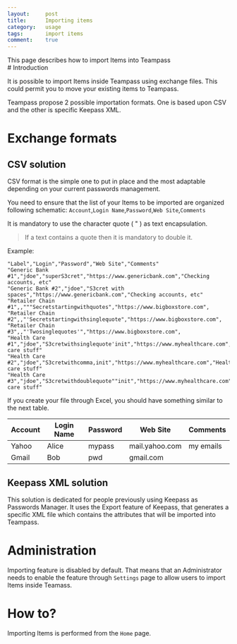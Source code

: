 ```yaml
---
layout:     post
title:      Importing items
category:   usage
tags:       import items
comment:    true
---
```


<div class="message">
This page describes how to import Items into Teampass
</div>
<span class="linkmore"></span>
# Introduction

It is possible to import Items inside Teampass using exchange files. This could permit you to move your existing items to Teampass.

Teampass propose 2 possible importation formats. One is based upon CSV and the other is specific Keepass XML.

# Exchange formats

## CSV solution

CSV format is the simple one to put in place and the most adaptable depending on your current passwords management.

You need to ensure that the list of your Items to be imported are organized following schematic: `Account`,`Login Name`,`Password`,`Web Site`,`Comments`

It is mandatory to use the character quote ( " ) as text encapsulation.

> If a text contains a quote then it is mandatory to double it. 

Example:

```
"Label","Login","Password","Web Site","Comments"
"Generic Bank #1","jdoe","superS3cret","https://www.genericbank.com","Checking accounts, etc"
"Generic Bank #2","jdoe","S3cret with spaces","https://www.genericbank.com","Checking accounts, etc"
"Retailer Chain #1",,"""Secretstartingwithquotes","https://www.bigboxstore.com",
"Retailer Chain #2",,"'Secretstartingwithsinglequote","https://www.bigboxstore.com",
"Retailer Chain #3",,"'Twosinglequotes'","https://www.bigboxstore.com",
"Health Care #1","jdoe","S3cretwithsinglequote'init","https://www.myhealthcare.com","Health care stuff"
"Health Care #2","jdoe","S3cretwithcomma,init","https://www.myhealthcare.com","Health care stuff"
"Health Care #3","jdoe","S3cretwithdoublequote""init","https://www.myhealthcare.com","Health care stuff"
```

If you create your file through Excel, you should have something similar to the next table.

<table>
  <thead>
    <tr>
      <th>Account</th>
      <th>Login Name</th>
      <th>Password</th>
      <th>Web Site</th>
      <th>Comments</th>
    </tr>
  </thead>
  <tbody>
    <tr>
      <td>Yahoo</td>
      <td>Alice</td>
      <td>mypass</td>
      <td>mail.yahoo.com</td>
      <td>my emails</td>
    </tr>
    <tr>
      <td>Gmail</td>
      <td>Bob</td>
      <td>pwd</td>
      <td>gmail.com</td>
      <td></td>
    </tr>
  </tbody>
</table>

## Keepass XML solution

This solution is dedicated for people previously using Keepass as Passwords Manager.
It uses the Export feature of Keepass, that generates a specific XML file which contains the attributes that will be imported into Teampass.

# Administration

Importing feature is disabled by default. That means that an Administrator needs to enable the feature through `Settings` page to allow users to import Items inside Teamass.

# How to?

Importing Items is performed from the `Home` page.
